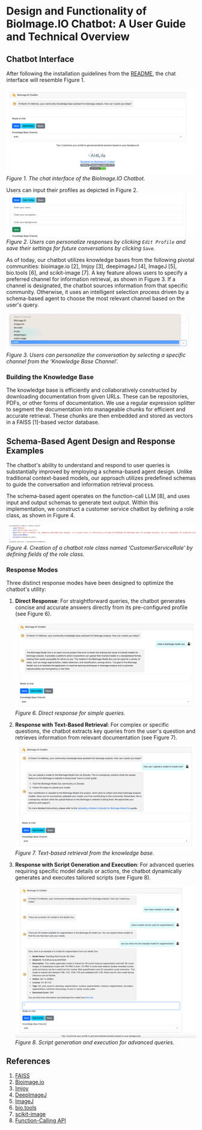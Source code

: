 # Design and Functionality of BioImage.IO Chatbot: A User Guide and Technical Overview

## Chatbot Interface

After following the installation guidelines from the [README](/README.md), the chat interface will resemble Figure 1.

![BioImage.IO-Chatbot](./screenshots/chat-interface.png)
*Figure 1. The chat interface of the BioImage.IO Chatbot.*

Users can input their profiles as depicted in Figure 2. 
![user-profile](./screenshots/user-profile.png)
*Figure 2. Users can personalize responses by clicking `Edit Profile` and save their settings for future conversations by clicking `Save`.*

As of today, our chatbot utilizes knowledge bases from the following pivotal communities: bioimage.io [2], Imjoy [3], deepimageJ [4], ImageJ [5], bio.tools [6], and scikit-image [7]. A key feature allows users to specify a preferred channel for information retrieval, as shown in Figure 3. If a channel is designated, the chatbot sources information from that specific community. Otherwise, it uses an intelligent selection process driven by a schema-based agent to choose the most relevant channel based on the user's query.

![channels](./screenshots/channels.png)
*Figure 3. Users can personalize the conversation by selecting a specific channel from the ‘Knowledge Base Channel’.*

### Building the Knowledge Base

The knowledge base is efficiently and collaboratively constructed by downloading documentation from given URLs. These can be repositories, PDFs, or other forms of documentation. We use a regular expression splitter to segment the documentation into manageable chunks for efficient and accurate retrieval. These chunks are then embedded and stored as vectors in a FAISS [1]-based vector database.

## Schema-Based Agent Design and Response Examples

The chatbot's ability to understand and respond to user queries is substantially improved by employing a schema-based agent design. Unlike traditional context-based models, our approach utilizes predefined schemas to guide the conversation and information retrieval process. 

The schema-based agent operates on the function-call LLM [8], and uses input and output schemas to generate text output. Within this implementation, we construct a customer service chatbot by defining a role class, as shown in Figure 4.

![role_create](./screenshots/role_create.png)
*Figure 4. Creation of a chatbot role class named ‘CustomerServiceRole’ by defining fields of the role class.*

### Response Modes

Three distinct response modes have been designed to optimize the chatbot's utility:

1. **Direct Response**: For straightforward queries, the chatbot generates concise and accurate answers directly from its pre-configured profile (see Figure 6).

    ![direct-response](./screenshots/direct-response.png)
    *Figure 6. Direct response for simple queries.*

2. **Response with Text-Based Retrieval**: For complex or specific questions, the chatbot extracts key queries from the user's question and retrieves information from relevant documentation (see Figure 7).

    ![retrieval-text](./screenshots/retrieval-text.png)
    *Figure 7. Text-based retrieval from the knowledge base.*

3. **Response with Script Generation and Execution**: For advanced queries requiring specific model details or actions, the chatbot dynamically generates and executes tailored scripts (see Figure 8).

    ![script-gen-exe-retrieval](./screenshots/script-gen-exe-retrieval.png)
    *Figure 8. Script generation and execution for advanced queries.*

## References

1. [FAISS](https://engineering.fb.com/2017/03/29/data-infrastructure/faiss-a-library-for-efficient-similarity-search/)
2. [Bioimage.io](https://bioimage.io/docs/#/)
3. [Imjoy](https://imjoy.io/docs/#/)
4. [DeepImageJ](https://deepimagej.github.io/)
5. [ImageJ](https://imagej.net)
6. [bio.tools](https://bio.tools)
7. [scikit-image](https://scikit-image.org/docs/stable/)
8. [Function-Calling API](https://openai.com/blog/function-calling-and-other-api-updates)
